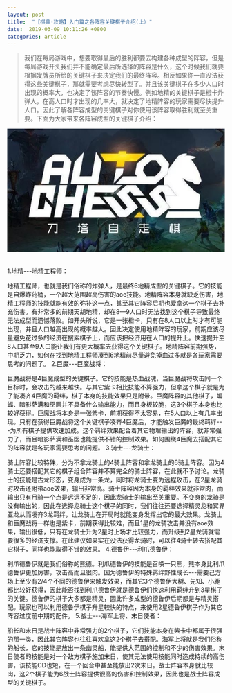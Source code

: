 ```yaml
---
layout: post
title:  "【棋典·攻略】入门篇之各阵容关键棋子介绍(上）"
date:  2019-03-09 10:11:26 +0800
categories: article
---
```

> 我们在每局游戏中，想要取得最后的胜利都要去构建各种成型的阵容，但是每局游戏开头我们并不能确定最后所选择的阵容是什么，这个时候我们就要根据发牌员所给的关键棋子来决定我们的最终阵容。相反如果你一直没法获得这些关键棋子，那就需要考虑尽快转型了。并且该关键棋子在多少人口时出现的概率大，也决定了该阵容的节奏快慢。例如地精的关键棋子是橙卡炸弹人，在高人口时才出现的几率大，就决定了地精阵容的玩家需要尽快提升人口。因此了解各阵容成型的关键棋子对你使用该阵容取得胜利就至关重要。下面为大家带来各阵容成型的关键棋子介绍：

<center><img src="/images/2019-02-22-12-19-54.jpg"></center> 
<br/>

1.地精---地精工程师：
 
地精工程师，也就是我们俗称的炸弹人，是最终6地精成型的关键棋子。它的技能是自爆炸药桶，一个超大范围超高伤害的aoe技能。地精阵容本身就缺乏伤害，地精工程师的技能就能有效的弥补这一点，甚至其它阵容后期也爱拿这一个棋子去补充伤害。有非常多的前期天胡地精，却在8—9人口时无法找到这个棋子导致最终无法成型而遗憾落败。如开头所说，它是一张橙卡，只有在8人口以上时才有可能出现，并且人口越高出现的概率越大。因此决定使用地精阵容的玩家，前期应该尽量避免花过多的经济在搜索棋子上，而应该把经济用在人口的提升上。快速提升至8人口甚至9人口能让我们有更大概率去获得这个关键棋子。地精阵容前期强势，中期乏力，如何在找到地精工程师凑到6地精前尽量避免掉血过多就是各玩家需要思考的问题了。
2.巨魔---巨魔战将：
 
巨魔战将是4巨魔成型的关键棋子。它的技能是热血战魂，当巨魔战将攻击同一个目标时，会攻击的越来越快。与其它紫卡相比技能不算强力，但拿这个棋子就是为了能凑齐4巨魔的羁绊，棋子本身的技能效果只是附带。巨魔阵容的其他棋子，蝙蝠、暗影萨满和巫医并不具备什么输出能力，而且身板较脆，这3个棋子本身也比较好获得。巨魔战将本身是一张紫卡，前期获得不太容易，在5人口以上有几率出现。只有在获得巨魔战将这个关键棋子凑齐4巨魔后，才能触发巨魔的最终羁绊---为所有棋子提供攻速加成。这个羁绊效果配合着其它物理输出的阵容，就非常强力了，而且暗影萨满和巫医也能提供不错的控制效果。如何围绕4巨魔去搭配其它的阵容就是各玩家需要思考的问题。
3.骑士---龙骑士：
 
骑士阵容比较特殊，分为不拿龙骑士的4骑士阵容和拿龙骑士的6骑士阵容。因为4骑士还要搭配其它的棋子组合阵容并不算完全的骑士阵容，在此就不予讨论。龙骑士的技能是古龙形态，变身成为一条龙，同时将龙骑士变为远程攻击，在2星龙骑时攻击还附带aoe效果，输出非常高。骑士阵容因为本身的羁绊效果就非常肉，而输出只有月骑一个点是远远不足的，因此龙骑士的输出至关重要。不变身的龙骑是没有输出的，因此在选择龙骑士这个棋子的同时，我们往往还要选择精灵龙和冥界亚龙从而凑齐3龙羁绊，让龙骑士在开局时就能变身发挥出它的最大效果。龙骑士和巨魔战将一样也是紫卡，前期获得比较难，而且1星的龙骑攻击并没有aoe效果，输出很低，只有在龙骑士升为2星时上场才比较强力，而升级到2星龙骑就需要很多的经济支撑。在此建议如果实在没法获得龙骑时，可以往4骑士转去搭配其它棋子，同样也能取得不错的效果。
4.德鲁伊---利爪德鲁伊：
 
利爪德鲁伊就是我们俗称的熊德。利爪德鲁伊的技能是召唤一只熊，熊本身比利爪德鲁伊更加厉害，攻击高而且很肉。因为德鲁伊的特殊羁绊野性成长---需要己方场上至少有2/4个不同的德鲁伊来触发效果，而其它3个德鲁伊大树、先知、小鹿都比较好获得，因此能否找到利爪德鲁伊就是德鲁伊们快速利用羁绊升到3星棋子的关键。德鲁伊的棋子大多都是精灵，因此许多成型的德鲁伊后期都是与精灵搭配。玩家也可以利用德鲁伊棋子升星较快的特点，来使用2星德鲁伊棋子作为其它阵容过度前中期的配件。
5.战士---海军上将、末日使者：
  
船长和末日是战士阵容中非常强力的2个棋子，它们技能本身在紫卡中都属于很强的那一类，因此其它阵容也往往喜欢拿这2个棋子去搭配。海军上将就是我们俗称的船长，它的技能是放出一条幽灵船，能提供大范围的控制和不少的伤害效果。末日使者的技能是对一个敌方棋子施加末日，使其无法使用技能同时造成持续的高伤害，该技能CD也短，在一个回合中甚至能放出2次末日。战士阵容本身就比较肉，这2个棋子能为6战士阵容提供很高的伤害和控制效果，因此也是战士阵容成型的关键棋子。
